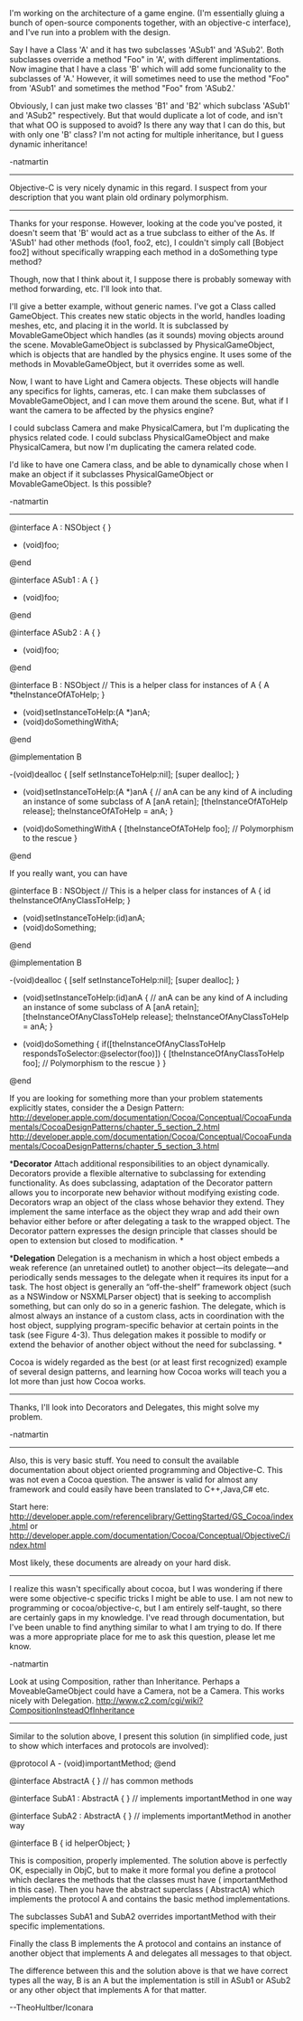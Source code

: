 

I'm working on the architecture of a game engine. (I'm essentially gluing a bunch of open-source components together, with an objective-c interface), and I've run into a problem with the design.

Say I have a Class 'A' and it has two subclasses 'ASub1' and 'ASub2'. Both subclasses override a method "Foo" in 'A', with different implimentations. Now imagine that I have a class 'B' which will add some funcionality to the subclasses of 'A.' However, it will sometimes need to use the method "Foo" from 'ASub1' and sometimes the method "Foo" from 'ASub2.'

Obviously, I can just make two classes 'B1' and 'B2' which subclass 'ASub1' and 'ASub2" respectively. But that would duplicate a lot of code, and isn't that what OO is supposed to avoid? Is there any way that I can do this, but with only one 'B' class? I'm not acting for multiple inheritance, but I guess dynamic inheritance! 

-natmartin

----
Objective-C is very nicely dynamic in this regard.  I suspect from your description that you want plain old ordinary polymorphism.  

----

Thanks for your response. However, looking at the code you've posted, it doesn't seem that 'B' would act as a true subclass to either of the As. If 'ASub1' had other methods (foo1, foo2, etc), I couldn't simply call [Bobject foo2] without specifically wrapping each method in a doSomething type method?

Though, now that I think about it, I suppose there is probably someway with method forwarding, etc. I'll look into that.

I'll give a better example, without generic names. I've got a Class called GameObject. This creates new static objects in the world, handles loading meshes, etc, and placing it in the world. It is subclassed by MovableGameObject which handles (as it sounds) moving objects around the scene. MovableGameObject is subclassed by PhysicalGameObject, which is objects that are handled by the physics engine. It uses some of the methods in MovableGameObject, but it overrides some as well.

Now, I want to have Light and Camera objects. These objects will handle any specifics for lights, cameras, etc. I can make them subclasses of MovableGameObject, and I can move them around the scene. But, what if I want the camera to be affected by the physics engine? 

I could subclass Camera and make PhysicalCamera, but I'm duplicating the physics related code. I could subclass PhysicalGameObject and make PhysicalCamera, but now I'm duplicating the camera related code. 

I'd like to have one Camera class, and be able to dynamically chose when I make an object if it subclasses PhysicalGameObject or MovableGameObject. Is this possible?

-natmartin

----
    
@interface A : NSObject
{
}

- (void)foo;

@end


@interface ASub1 : A
{
}

- (void)foo;

@end


@interface ASub2 : A
{
}

- (void)foo;

@end


@interface B : NSObject
// This is a helper class for instances of A
{
   A        *theInstanceOfAToHelp;
}

- (void)setInstanceToHelp:(A *)anA;
- (void)doSomethingWithA;

@end

@implementation B

-(void)dealloc
{
   [self setInstanceToHelp:nil];
   [super dealloc];
}


- (void)setInstanceToHelp:(A *)anA
{  // anA can be any kind of A including an instance of some subclass of A
   [anA retain];
   [theInstanceOfAToHelp release];
   theInstanceOfAToHelp = anA;
}


- (void)doSomethingWithA
{
   [theInstanceOfAToHelp foo];   // Polymorphism to the rescue
}

@end



If you really want, you can  have 

    
@interface B : NSObject
// This is a helper class for instances of A
{
   id         theInstanceOfAnyClassToHelp;
}

- (void)setInstanceToHelp:(id)anA;
- (void)doSomething;

@end


@implementation B

-(void)dealloc
{
   [self setInstanceToHelp:nil];
   [super dealloc];
}


- (void)setInstanceToHelp:(id)anA
{  // anA can be any kind of A including an instance of some subclass of A
   [anA retain];
   [theInstanceOfAnyClassToHelp release];
   theInstanceOfAnyClassToHelp = anA;
}


- (void)doSomething
{
   if([theInstanceOfAnyClassToHelp respondsToSelector:@selector(foo)])
   {
       [theInstanceOfAnyClassToHelp foo];   // Polymorphism to the rescue
   }
}

@end




If you are looking for something more than your problem statements explicitly states, consider the a Design Pattern: http://developer.apple.com/documentation/Cocoa/Conceptual/CocoaFundamentals/CocoaDesignPatterns/chapter_5_section_2.html
http://developer.apple.com/documentation/Cocoa/Conceptual/CocoaFundamentals/CocoaDesignPatterns/chapter_5_section_3.html

***Decorator**
Attach additional responsibilities to an object dynamically. Decorators provide a flexible alternative to subclassing for extending functionality. As does subclassing, adaptation of the Decorator pattern allows you to incorporate new behavior without modifying existing code. Decorators wrap an object of the class whose behavior they extend. They implement the same interface as the object they wrap and add their own behavior either before or after delegating a task to the wrapped object. The Decorator pattern expresses the design principle that classes should be open to extension but closed to modification.
*

***Delegation**
Delegation is a mechanism in which a host object embeds a weak reference (an unretained outlet) to another object&#8212;its delegate&#8212;and periodically sends messages to the delegate when it requires its input for a task. The host object is generally an &#8220;off-the-shelf&#8221; framework object (such as a NSWindow or NSXMLParser object) that is seeking to accomplish something, but can only do so in a generic fashion. The delegate, which is almost always an instance of a custom class, acts in coordination with the host object, supplying program-specific behavior at certain points in the task (see Figure 4-3). Thus delegation makes it possible to modify or extend the behavior of another object without the need for subclassing.
*

Cocoa is widely regarded as the best (or at least first recognized) example of several design patterns, and learning how Cocoa works will teach you a lot more than just how Cocoa works.

----

Thanks, I'll look into Decorators and Delegates, this might solve my problem.

-natmartin

----
Also, this is very basic stuff.  You need to consult the available documentation about object oriented programming and Objective-C.  This was not even a Cocoa question.  The answer is valid for almost any framework and could easily have been translated to C++,Java,C# etc.

Start here: http://developer.apple.com/referencelibrary/GettingStarted/GS_Cocoa/index.html
or http://developer.apple.com/documentation/Cocoa/Conceptual/ObjectiveC/index.html

Most likely, these documents are already on your hard disk.

----
I realize this wasn't specifically about cocoa, but I was wondering if there were some objective-c specific tricks I might be able to use. I am not new to programming or cocoa/objective-c, but I am entirely self-taught, so there are certainly gaps in my knowledge. I've read through documentation, but I've been unable to find anything similar to what I am trying to do. If there was a more appropriate place for me to ask this question, please let me know.

-natmartin

Look at using Composition, rather than Inheritance. Perhaps a MoveableGameObject could have a Camera, not be a Camera. This works nicely with Delegation.
http://www.c2.com/cgi/wiki?CompositionInsteadOfInheritance


----

Similar to the solution above, I present this solution (in simplified code, just to show which interfaces and protocols are involved):

    
@protocol A
    - (void)importantMethod;
@end

@interface AbstractA <A> { } // has common methods

@interface SubA1 : AbstractA { } // implements importantMethod in one way

@interface SubA2 : AbstractA { } // implements importantMethod in another way

@interface B <A> {
    id <A> helperObject;
}


This is composition, properly implemented. The solution above is perfectly OK, especially in ObjC, but to make it more formal you define a protocol which declares the methods that the classes must have (    importantMethod in this case). Then you have the abstract superclass (    AbstractA) which implements the protocol A and contains the basic method implementations.

The subclasses     SubA1 and     SubA2 overrides     importantMethod with their specific implementations.

Finally the class     B implements the     A protocol and contains an instance of another object that implements     A and delegates all messages to that object.

The difference between this and the solution above is that we have correct types all the way,     B is an     A but the implementation is still in     ASub1 or     ASub2 or any other object that implements     A for that matter.

--TheoHultber/Iconara
